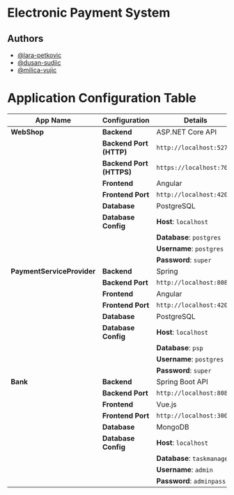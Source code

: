 # Electronic Payment System


## Authors

- [@lara-petkovic](https://www.github.com/lara-petkovic)
- [@dusan-sudjic](https://www.github.com/dusan-sudjic)
- [@milica-vujic](https://www.github.com/MilicaVujic)

# Application Configuration Table

| **App Name**   | **Configuration**     | **Details**                                                             |
|----------------|-----------------------|-------------------------------------------------------------------------|
| **WebShop**    | **Backend**           | ASP.NET Core API                                                       |
|                | **Backend Port (HTTP)**| `http://localhost:5275`                                                  |
|                | **Backend Port (HTTPS)**| `https://localhost:7098`                                                |
|                | **Frontend**          | Angular                                                                |
|                | **Frontend Port**     | `http://localhost:4200`                                                 |
|                | **Database**          | PostgreSQL                                                             |
|                | **Database Config**   | **Host**: `localhost`                                                   |
|                |                       | **Database**: `postgres`                                                |
|                |                       | **Username**: `postgres`                                               |
|                |                       | **Password**: `super`                                                  |
| **PaymentServiceProvider**   | **Backend**           | Spring                                                            |
|                | **Backend Port**      | `http://localhost:8085`                                                 |
|                | **Frontend**          | Angular                                                                  |
|                | **Frontend Port**     | `http://localhost:4201`                                                 |
|                | **Database**          | PostgreSQL                                                                  |
|                | **Database Config**   | **Host**: `localhost`                                                   |
|                |                       | **Database**: `psp`                                              |
|                |                       | **Username**: `postgres`                                                   |
|                |                       | **Password**: `super`                                            |
| **Bank**   | **Backend**           | Spring Boot API                                                        |
|                | **Backend Port**      | `http://localhost:8081`                                                 |
|                | **Frontend**          | Vue.js                                                                  |
|                | **Frontend Port**     | `http://localhost:3000`                                                 |
|                | **Database**          | MongoDB                                                                |
|                | **Database Config**   | **Host**: `localhost`                                                   |
|                |                       | **Database**: `taskmanager`                                            |
|                |                       | **Username**: `admin`                                                  |
|                |                       | **Password**: `adminpass`                                              |
